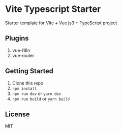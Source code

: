 # Vite Typescript Starter

Starter template for Vite + Vue js3 + TypeScript project
## Plugins
1. vue-i18n 
2. vue-router

## Getting Started

1. Clone this repo
2. `npm install`
3. `npm run dev` or `yarn dev`
4. `npm run build` or `yarn build`

## License

MIT
